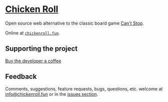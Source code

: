 # [Chicken Roll][crf]


Open source web alternative to the classic board game [Can't Stop][wiki].

Online at [`chickenroll.fun`][crf].


## Supporting the project

[Buy the developer a coffee][bmc]


## Feedback

Comments, suggestions, feature requests, bugs, questions, etc.
welcome at [info@chickenroll.fun][email] or in the [issues section][issues].



[crf]: https://chickenroll.fun
[wiki]: https://en.wikipedia.org/wiki/Can%27t_Stop_(board_game)
[email]: mailto:info@chickenroll.fun
[bmc]: https://www.buymeacoffee.com/simlmx
[issues]: https://github.com/simlmx/cantstop/issues
